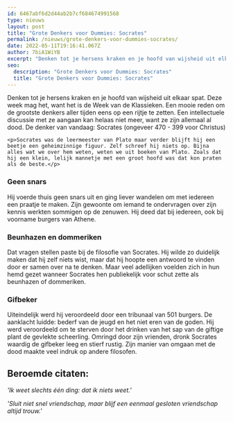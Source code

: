 ```yaml
---
id: 6467abf6d2d44ab2b7cf684674991568
type: nieuws
layout: post
title: "Grote Denkers voor Dummies: Socrates"
permalink: /nieuws/grote-denkers-voor-dummies-socrates/
date: 2022-05-11T19:16:41.067Z
author: 7biA1WiYB
excerpt: "Denken tot je hersens kraken en je hoofd van wijsheid uit elkaar spat. Deze week mag het, want het is de Week van de Klassieken. Een mooie reden om de grootste denkers aller tijden eens op een rijtje te zetten. Een intellectuele discussie met ze aangaan kan helaas niet meer, want ze zijn allemaal al dood. De denker van vandaag: Socrates (ongeveer 470 - 399 voor Christus)  "
seo:
  description: "Grote Denkers voor Dummies: Socrates"
  title: "Grote Denkers voor Dummies: Socrates"
---
```

Denken tot je hersens kraken en je hoofd van wijsheid uit elkaar spat. Deze week mag het, want het is de Week van de Klassieken. Een mooie reden om de grootste denkers aller tijden eens op een rijtje te zetten. Een intellectuele discussie met ze aangaan kan helaas niet meer, want ze zijn allemaal al dood. De denker van vandaag: Socrates (ongeveer 470 - 399 voor Christus)  

    <p>Socrates was de leermeester van Plato maar verder blijft hij een beetje een geheimzinnige figuur. Zelf schreef hij niets op. Bijna alles wat we over hem weten, weten we uit boeken van Plato. Zoals dat hij een klein, lelijk mannetje met een groot hoofd was dat kon praten als de beste.</p>
<h3>Geen snars</h3>
<p>Hij voerde thuis geen snars uit en ging liever wandelen om met iedereen een praatje te maken. Zijn gewoonte om iemand te ondervragen over zijn kennis werkten sommigen op de zenuwen. Hij deed dat bij iedereen, ook bij voorname burgers van Athene.</p>
<h3>Beunhazen en dommeriken</h3>
<p>Dat vragen stellen paste bij de filosofie van Socrates. Hij wilde zo duidelijk maken dat hij zelf niets wist, maar dat hij hoopte een antwoord te vinden door er samen over na te denken. Maar veel adellijken voelden zich in hun hemd gezet wanneer Socrates hen publiekelijk voor schut zette als beunhazen of dommeriken.</p>
<h3>Gifbeker</h3>
<p>Uiteindelijk werd hij veroordeeld door een tribunaal van 501 burgers. De aanklacht luidde: bederf van de jeugd en het niet eren van de goden. Hij werd veroordeeld om te sterven door het drinken van het sap van de giftige plant de gevlekte scheerling. Omringd door zijn vrienden, dronk Socrates waardig de gifbeker leeg en stierf rustig. Zijn manier van omgaan met de dood maakte veel indruk op andere filosofen.</p>
<h2>Beroemde citaten:</h2>
<p><em>'Ik weet slechts één ding: dat ik niets weet.'</em></p>
<p><em>'Sluit niet snel vriendschap, maar blijf een eenmaal gesloten vriendschap altijd trouw.'</em></p>  
